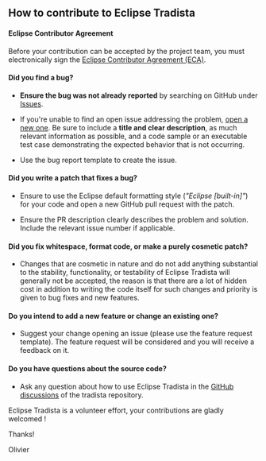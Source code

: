 ## How to contribute to Eclipse Tradista

#### Eclipse Contributor Agreement

Before your contribution can be accepted by the project team, you must electronically sign the [Eclipse Contributor Agreement (ECA)](http://www.eclipse.org/legal/ECA.php).

#### **Did you find a bug?**

* **Ensure the bug was not already reported** by searching on GitHub under [Issues](https://github.com/eclipse-tradista/tradista/issues).

* If you're unable to find an open issue addressing the problem, [open a new one](https://github.com/eclipse-tradista/tradista/issues/new). Be sure to include a **title and clear description**, as much relevant information as possible, and a code sample or an executable test case demonstrating the expected behavior that is not occurring.

* Use the bug report template to create the issue.

#### **Did you write a patch that fixes a bug?**

* Ensure to use the Eclipse default formatting style (*"Eclipse [built-in]"*) for your code and open a new GitHub pull request with the patch. 

* Ensure the PR description clearly describes the problem and solution. Include the relevant issue number if applicable.

#### **Did you fix whitespace, format code, or make a purely cosmetic patch?**

* Changes that are cosmetic in nature and do not add anything substantial to the stability, functionality, or testability of Eclipse Tradista will generally not be accepted, the reason is that there are a lot of hidden cost in addition to writing the code itself for such changes and priority is given to bug fixes and new features.

#### **Do you intend to add a new feature or change an existing one?**

* Suggest your change opening an issue (please use the feature request template). The feature request will be considered and you will receive a feedback on it.

#### **Do you have questions about the source code?**

* Ask any question about how to use Eclipse Tradista in the [GitHub discussions](https://github.com/eclipse-tradista/tradista/discussions) of the tradista repository.

Eclipse Tradista is a volunteer effort, your contributions are gladly welcomed !

Thanks!

Olivier
